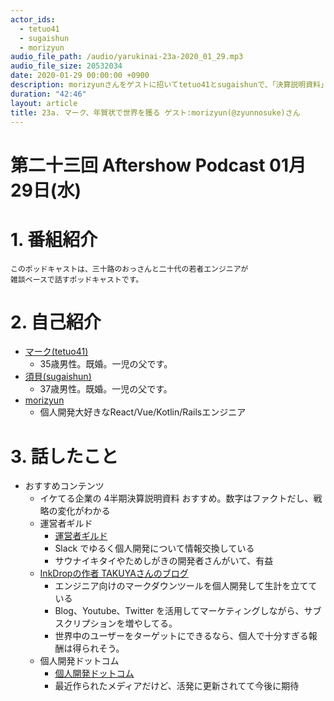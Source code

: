 ```yaml
---
actor_ids:
  - tetuo41
  - sugaishun
  - morizyun
audio_file_path: /audio/yarukinai-23a-2020_01_29.mp3
audio_file_size: 20532034
date: 2020-01-29 00:00:00 +0900
description: morizyunさんをゲストに招いてtetuo41とsugaishunで、「決算説明資料」「運営者ギルド」「年賀状」について話しました。
duration: "42:46"
layout: article
title: 23a. マーク、年賀状で世界を獲る ゲスト:morizyun(@zyunnosuke)さん
---
```


# 第二十三回 Aftershow Podcast 01月29日(水)

# 1. 番組紹介
    このポッドキャストは、三十路のおっさんと二十代の若者エンジニアが
    雑談ベースで話すポッドキャストです。

# 2. 自己紹介
- [マーク(tetuo41)](https://twitter.com/tetuo41)
    - 35歳男性。既婚。一児の父です。
- [須貝(sugaishun)](https://twitter.com/sugaishun)
    - 37歳男性。既婚。一児の父です。
- [morizyun](https://twitter.com/zyunnosuke)
    - 個人開発大好きなReact/Vue/Kotlin/Railsエンジニア

# 3. 話したこと
- おすすめコンテンツ
    - イケてる企業の 4半期決算説明資料 おすすめ。数字はファクトだし、戦略の変化がわかる
    - 運営者ギルド
        - [運営者ギルド](https://qiita.com/organizations/admin-guild)
        - Slack でゆるく個人開発について情報交換している
        - サウナイキタイやためしがきの開発者さんがいて、有益
    - [InkDropの作者 TAKUYAさんのブログ](https://craftz.dog/)
        - エンジニア向けのマークダウンツールを個人開発して生計を立てている
        - Blog、Youtube、Twitter を活用してマーケティングしながら、サブスクリプションを増やしてる。
        - 世界中のユーザーをターゲットにできるなら、個人で十分すぎる報酬は得られそう。
    - 個人開発ドットコム
        - [個人開発ドットコム](https://kojinkaihatu.com/)
        - 最近作られたメディアだけど、活発に更新されてて今後に期待
